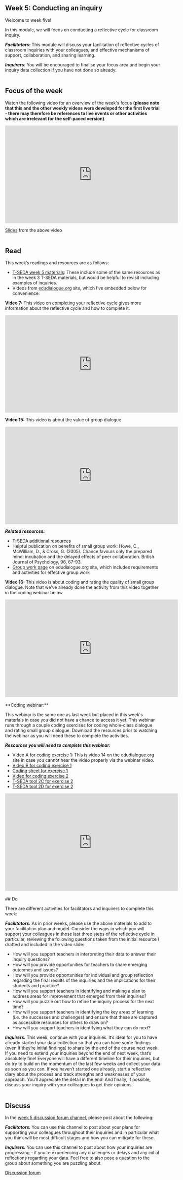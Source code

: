 ## Week 5: Conducting an inquiry


Welcome to week five!


In this module, we will focus on conducting a reflective cycle for classroom inquiry.

**_Facilitators:_** This module will discuss your facilitation of reflective cycles of classroom inquiries with your colleagues, and effective mechanisms of support, collaboration, and sharing learning. 

**_Inquirers:_** You will be encouraged to finalise your focus area and begin your inquiry data collection if you have not done so already.
<br/><br/>
## Focus of the week

Watch the following video for an overview of the week's focus **(please note that this and the other weekly videos were developed for the first live trial - there may therefore be references to live events or other activities which are irrelevant for the self-paced version)**.

<iframe width="560" height="315" src="https://www.youtube.com/embed/ZXPTDI74dkw" title="YouTube video player" frameborder="0" allow="accelerometer; autoplay; clipboard-write; encrypted-media; gyroscope; picture-in-picture" allowfullscreen></iframe>

[Slides](https://mbrugha.github.io/course-in-a-box/img/Wk5_slides.pdf) from the above video
<br/><br/>
## Read

This week’s readings and resources are as follows:
* [T-SEDA week 5 materials](https://mbrugha.github.io/course-in-a-box/img/TSEDA_resources_wk5.pdf): These include some of the same resources as in the week 3 T-SEDA materials, but would be helpful to revisit including examples of inquiries.
* Videos from [edudialogue.org](https://www.edudialogue.org/) site, which I’ve embedded below for convenience:

**Video 7:** This video on completing your reflective cycle gives more information about the reflective cycle and how to complete it.

<iframe width="560" height="315" src="https://www.youtube.com/embed/fGmUlrynm8g" title="YouTube video player" frameborder="0" allow="accelerometer; autoplay; clipboard-write; encrypted-media; gyroscope; picture-in-picture" allowfullscreen></iframe>

**Video 15:** This video is about the value of group dialogue.

<iframe width="560" height="315" src="https://www.youtube.com/embed/wN1KZxguKlM" title="YouTube video player" frameborder="0" allow="accelerometer; autoplay; clipboard-write; encrypted-media; gyroscope; picture-in-picture" allowfullscreen></iframe>

**_Related resources:_**
* [T-SEDA additional resources](https://mbrugha.github.io/course-in-a-box/img/TSEDA_additional_resources.pdf)
* Helpful publication on benefits of small group work: Howe, C., McWilliam, D., & Cross, G. (2005). Chance favours only the prepared mind: incubation and the delayed effects of peer collaboration. British Journal of Psychology, 96, 67-93.
* [Group work page](https://www.edudialogue.org/resources/promoting-dialogic-interactions-between-peers/) on edudialogue.org site, which includes requirements and activities for effective group work

**Video 16:** This video is about coding and rating the quality of small group dialogue. Note that we’ve already done the activity from this video together in the coding webinar below.

<iframe width="560" height="315" src="https://www.youtube.com/embed/xcUZ6Ezf3H8" title="YouTube video player" frameborder="0" allow="accelerometer; autoplay; clipboard-write; encrypted-media; gyroscope; picture-in-picture" allowfullscreen></iframe>
<br/><br/>
**Coding webinar:** 

This webinar is the same one as last week but placed in this week's materials in case you did not have a chance to access it yet. This webinar runs through a couple coding exercises for coding whole-class dialogue and rating small group dialogue. Download the resources prior to watching the webinar as you will need these to complete the activities.

**_Resources you will need to complete this webinar:_**
* [Video A for coding exercise 1](https://www.edudialogue.org/resources/introductory-video-series/introductory-video-series-3/): This is video 14 on the edudialogue.org site in case you cannot hear the video properly via the webinar video.
* [Video B for coding exercise 1](https://sms.cam.ac.uk/media/3099035)
* [Coding sheet for exercise 1](https://mbrugha.github.io/course-in-a-box/img/coding_sheet_exercise1.doc)
* [Video for coding exercise 2](https://sms.cam.ac.uk/media/2856364)
* [T-SEDA tool 2C for exercise 2](https://mbrugha.github.io/course-in-a-box/img/TSEDA_tool2C.doc)
* [T-SEDA tool 2D for exercise 2](https://mbrugha.github.io/course-in-a-box/img/TSEDA_tool2D.doc)

<iframe width="560" height="315" src="https://www.youtube.com/embed/_mxT9JhfMaE" title="YouTube video player" frameborder="0" allow="accelerometer; autoplay; clipboard-write; encrypted-media; gyroscope; picture-in-picture" allowfullscreen></iframe>
<br/><br/>
## Do

There are different activities for facilitators and inquirers to complete this week:

**_Facilitators:_** As in prior weeks, please use the above materials to add to your facilitation plan and model. Consider the ways in which you will support your colleagues in those last three steps of the reflective cycle in particular, reviewing the following questions taken from the initial resource I drafted and included in the video slide:

* How will you support teachers in interpreting their data to answer their inquiry questions?
* How will you provide opportunities for teachers to share emerging outcomes and issues?
* How will you provide opportunities for individual and group reflection regarding the final results of the inquiries and the implications for their students and practice?
* How will you support teachers in identifying and making a plan to address areas for improvement that emerged from their inquiries?
* How will you puzzle out how to refine the inquiry process for the next time?
* How will you support teachers in identifying the key areas of learning (i.e. the successes and challenges) and ensure that these are captured as accessible resources for others to draw on?
* How will you support teachers in identifying what they can do next?

**_Inquirers:_** This week, continue with your inquiries. It’s ideal for you to have already started your data collection so that you can have some findings (even if they’re initial findings) to share by the end of the course next week. If you need to extend your inquiries beyond the end of next week, that’s absolutely fine! Everyone will have a different timeline for their inquiries, but do try to build on the momentum of the last few weeks and collect your data as soon as you can. If you haven’t started one already, start a reflective diary about the process and track strengths and weaknesses of your approach. You’ll appreciate the detail in the end! And finally, if possible, discuss your inquiry with your colleagues to get their opinions.
<br/><br/>
## Discuss

In the [week 5 discussion forum channel](https://www.edudialogue.org/forum/mooc-self-paced/week-five-conducting-an-inquiry-2/#post-191), please post about the following:

**_Facilitators:_** You can use this channel to post about your plans for supporting your colleagues throughout their inquiries and in particular what you think will be most difficult stages and how you can mitigate for these.

**_Inquirers:_** You can use this channel to post about how your inquiries are progressing – if you’re experiencing any challenges or delays and any initial reflections regarding your data. Feel free to also pose a question to the group about something you are puzzling about.

<a class="btn btn-primary" href="https://www.edudialogue.org/forum/mooc-self-paced/"><i class="fa fa-home"></i> Discussion forum</a>
